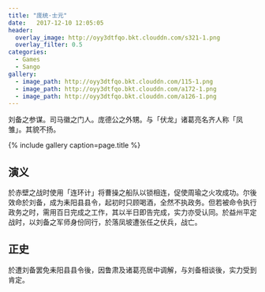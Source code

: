 ```yaml
---
title: "庞统·士元"
date:   2017-12-10 12:05:05
header:
  overlay_image: http://oyy3dtfqo.bkt.clouddn.com/s321-1.png
  overlay_filter: 0.5
categories:
  - Games
  - Sango
gallery:
  - image_path: http://oyy3dtfqo.bkt.clouddn.com/115-1.png
  - image_path: http://oyy3dtfqo.bkt.clouddn.com/a172-1.png
  - image_path: http://oyy3dtfqo.bkt.clouddn.com/a126-1.png
---
```


刘备之参谋。司马徽之门人。庞德公之外甥。与「伏龙」诸葛亮名齐人称「凤雏」。其貌不扬。

{% include gallery caption=page.title %}

## 演义

於赤壁之战时使用「连环计」将曹操之船队以锁相连，促使周瑜之火攻成功。尔後效命於刘备，成为耒阳县县令，起初时只顾喝酒，全然不执政务。但若被命令执行政务之时，需用百日完成之工作，其以半日即告完成，实力亦受认同。於益州平定战时，以刘备之军师身份同行，於落凤坡遭张任之伏兵，战亡。

## 正史

於遭刘备罢免耒阳县县令後，因鲁肃及诸葛亮居中调解，与刘备相谈後，实力受到肯定。